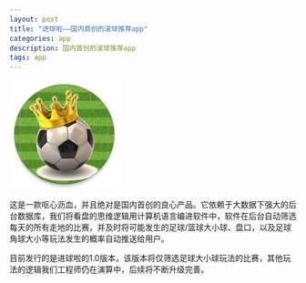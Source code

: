 ```yaml
---
layout: post
title: "进球啦——国内首创的滚球推荐app"
categories: app
description: 国内首创的滚球推荐app
tags: app
---
```

![Logo](/media/files/logo.png)

这是一款呕心沥血，并且绝对是国内首创的良心产品。它依赖于大数据下强大的后台数据库，我们将看盘的思维逻辑用计算机语言编进软件中，软件在后台自动筛选每天的所有走地的比赛，并及时将可能发生的足球/篮球大小球、盘口，以及足球角球大小等玩法发生的概率自动推送给用户。

目前发行的是进球啦的1.0版本，该版本将仅筛选足球大小球玩法的比赛，其他玩法的逻辑我们工程师仍在演算中，后续将不断升级完善。